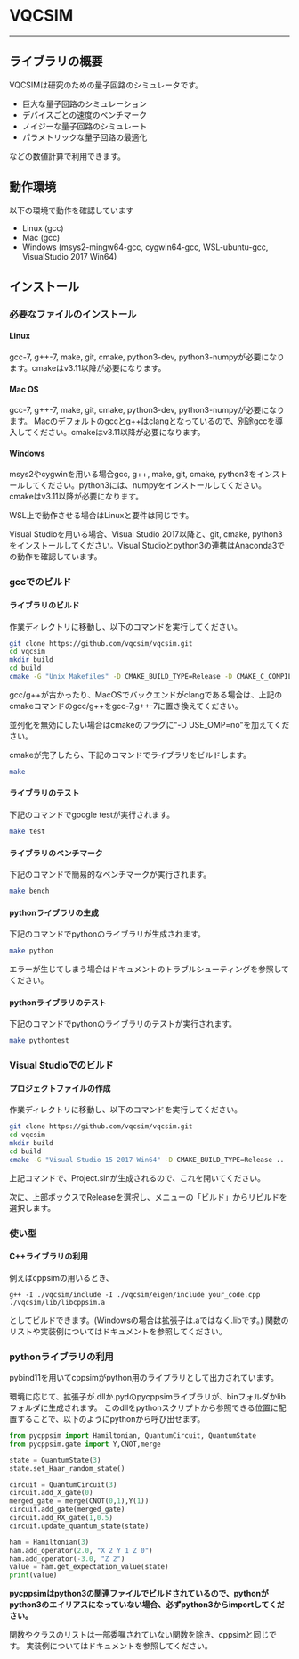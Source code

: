 
# VQCSIM

---

## ライブラリの概要

VQCSIMは研究のための量子回路のシミュレータです。
- 巨大な量子回路のシミュレーション
- デバイスごとの速度のベンチマーク
- ノイジーな量子回路のシミュレート
- パラメトリックな量子回路の最適化

などの数値計算で利用できます。

## 動作環境
以下の環境で動作を確認しています

- Linux (gcc)
- Mac (gcc)
- Windows (msys2-mingw64-gcc, cygwin64-gcc, WSL-ubuntu-gcc, VisualStudio 2017 Win64)

## インストール

### 必要なファイルのインストール
#### Linux
gcc-7, g++-7, make, git, cmake, python3-dev, python3-numpyが必要になります。cmakeはv3.11以降が必要になります。

#### Mac OS
gcc-7, g++-7, make, git, cmake, python3-dev, python3-numpyが必要になります。
Macのデフォルトのgccとg++はclangとなっているので、別途gccを導入してください。cmakeはv3.11以降が必要になります。


#### Windows
msys2やcygwinを用いる場合gcc, g++, make, git, cmake, python3をインストールしてください。python3には、numpyをインストールしてください。cmakeはv3.11以降が必要になります。

WSL上で動作させる場合はLinuxと要件は同じです。

Visual Studioを用いる場合、Visual Studio 2017以降と、git, cmake, python3をインストールしてください。Visual Studioとpython3の連携はAnaconda3での動作を確認しています。

### gccでのビルド

#### ライブラリのビルド
作業ディレクトリに移動し、以下のコマンドを実行してください。
```sh
git clone https://github.com/vqcsim/vqcsim.git
cd vqcsim
mkdir build
cd build
cmake -G "Unix Makefiles" -D CMAKE_BUILD_TYPE=Release -D CMAKE_C_COMPILER=gcc -D CMAKE_CXX_COMPILER=g++ ..
```

gcc/g++が古かったり、MacOSでバックエンドがclangである場合は、上記のcmakeコマンドのgcc/g++をgcc-7,g++-7に置き換えてください。

並列化を無効にしたい場合はcmakeのフラグに"-D USE_OMP=no"を加えてください。

cmakeが完了したら、下記のコマンドでライブラリをビルドします。
```sh
make
```

#### ライブラリのテスト
下記のコマンドでgoogle testが実行されます。
```sh
make test
```

#### ライブラリのベンチマーク
下記のコマンドで簡易的なベンチマークが実行されます。
```sh
make bench
```

#### pythonライブラリの生成
下記のコマンドでpythonのライブラリが生成されます。
```sh
make python
```
エラーが生じてしまう場合はドキュメントのトラブルシューティングを参照してください。

#### pythonライブラリのテスト
下記のコマンドでpythonのライブラリのテストが実行されます。
```sh
make pythontest
```


### Visual Studioでのビルド
#### プロジェクトファイルの作成
作業ディレクトリに移動し、以下のコマンドを実行してください。
```sh
git clone https://github.com/vqcsim/vqcsim.git
cd vqcsim
mkdir build
cd build
cmake -G "Visual Studio 15 2017 Win64" -D CMAKE_BUILD_TYPE=Release ..
```
上記コマンドで、Project.slnが生成されるので、これを開いてください。

次に、上部ボックスでReleaseを選択し、メニューの「ビルド」からリビルドを選択します。



### 使い型

#### C++ライブラリの利用
例えばcppsimの用いるとき、
```
g++ -I ./vqcsim/include -I ./vqcsim/eigen/include your_code.cpp ./vqcsim/lib/libcppsim.a
```
としてビルドできます。(Windowsの場合は拡張子は.aではなく.libです。)
関数のリストや実装例についてはドキュメントを参照してください。


### pythonライブラリの利用
pybind11を用いてcppsimがpython用のライブラリとして出力されています。

環境に応じて、拡張子が.dllか.pydのpycppsimライブラリが、binフォルダかlibフォルダに生成されます。
このdllをpythonスクリプトから参照できる位置に配置することで、以下のようにpythonから呼び出せます。
```python
from pycppsim import Hamiltonian, QuantumCircuit, QuantumState
from pycppsim.gate import Y,CNOT,merge

state = QuantumState(3)
state.set_Haar_random_state()

circuit = QuantumCircuit(3)
circuit.add_X_gate(0)
merged_gate = merge(CNOT(0,1),Y(1))
circuit.add_gate(merged_gate)
circuit.add_RX_gate(1,0.5)
circuit.update_quantum_state(state)

ham = Hamiltonian(3)
ham.add_operator(2.0, "X 2 Y 1 Z 0")
ham.add_operator(-3.0, "Z 2")
value = ham.get_expectation_value(state)
print(value)
```
**pycppsimはpython3の関連ファイルでビルドされているので、pythonがpython3のエイリアスになっていない場合、必ずpython3からimportしてください。**

関数やクラスのリストは一部委嘱されていない関数を除き、cppsimと同じです。
実装例についてはドキュメントを参照してください。

